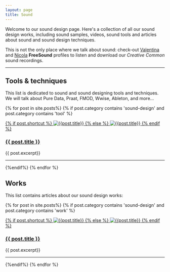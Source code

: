 ```yaml
---
layout: page
title: Sound
---
```


Welcome to our sound design page. Here's a collection of all our sound design works, including sound samples, videos, sound tools and articles about sound and sound design techniques.

This is not the only place where we talk about sound: check-out [Valentina](https://freesound.org/people/valentina_lore/) and [Nicola](https://freesound.org/people/nicola_ariutti/) **FreeSound** profiles to listen and download our _Creative Common_ sound recordings.

---

<!-- sezioni TAGS -->

## Tools & techniques
This list is dedicated to sound and sound designing tools and techniques. We will talk about Pure Data, Praat, FMOD, Wwise, Ableton, and more...


{% for post in site.posts%}
{% if post.category contains 'sound-design' and post.category contains 'tool' %}

<div>

<a href="{{site.baseurl}}{{post.url}}">
{% if post.shortcut %}
<img src="{{site.baseurl}}/assets/images/shortcuts/{{post.shortcut}}" alt="{{post.title}}" class="shortcut-image"/>
{% else %}
<img src="{{site.baseurl}}/assets/images/shortcuts/shortcut-E.png" alt="{{post.title}}" class="shortcut-image"/>
{% endif %}
</a>

<h3 class="post-title"><a href="{{post.url}}">{{ post.title }}</a></h3>
{{ post.excerpt}}

<hr class="clear" />

</div>

{%endif%}
{% endfor %}

<!--
<ul>
{% for post in site.posts%}
{% if post.category contains 'sound-design' and post.category contains 'tool' %}
<li>
  <a href="{{site.baseurl}}{{ post.url }}">{{ post.title }}</a>
  <img src="{{site.baseurl}}/assets/images/shortcuts/shortcut-E.png" alt="gianni" />
</li>
{%endif%}
{% endfor %}
</ul>
-->


## Works
This list contains articles about our sound design works:

{% for post in site.posts%}
{% if post.category contains 'sound-design' and post.category contains 'work' %}

<div>

<a href="{{site.baseurl}}{{post.url}}">
{% if post.shortcut %}
<img src="{{site.baseurl}}/assets/images/shortcuts/{{post.shortcut}}" alt="{{post.title}}" class="shortcut-image"/>
{% else %}
<img src="{{site.baseurl}}/assets/images/shortcuts/shortcut-default-sound.png" alt="{{post.title}}" class="shortcut-image"/>
{% endif %}
</a>

<h3 class="post-title"><a href="{{site.baseurl}}{{post.url}}">{{ post.title }}</a></h3>
{{ post.excerpt}}

<hr class="clear" />

</div>

{%endif%}
{% endfor %}
